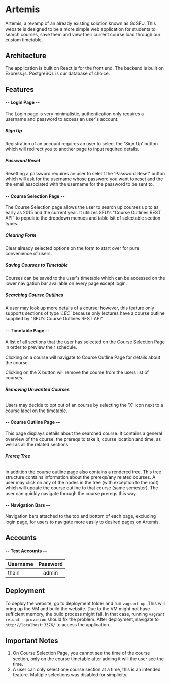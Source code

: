 # Artemis

Artemis, a revamp of an already existing solution known as GoSFU. This website is designed to be a more simple web application for students to search courses, 
save them and view their current course load through our custom timetable.

## Architecture

The application is built on React.js for the front end. The backend is built on Express.js. PostgreSQL is our database of choice.

## Features

#### -- Login Page --

The Login page is very minimalistic, authentication only requires a username and password to access an user's account.

##### **Sign Up**

Registration of an account requires an user to select the 'Sign Up' button which will redirect you to another page to input required details. 

##### **Password Reset**

Resetting a password requires an user to select the 'Password Reset' button which will ask for the username whose password you want to reset
and the the email associated with the username for the password to be sent to.

####  -- Course Selection Page --

The Course Selection page allows the user to search up courses up to as early as 2015 and the current year. It utilizes SFU's "Course Outlines REST API"
to populate the dropdown menues and table lsit of selectable section types. 

##### **Clearing Form** 

Clear already selected options on the form to start over for pure convenience of users.

##### **Saving Courses to Timetable**

Courses can be saved to the user's timetable which can be accessed on the lower navigation bar available on every page except login.

##### **Searching Course Outlines**

A user may look up more details of a course; however, this feature only supports sections of type *'LEC'* because only lectures have a course outline supplied
by "SFU's Course Outlines REST API"

####  -- Timetable Page -- 

A list of all sections that the user has selected on the Course Selection Page in order to preview their schedule.

Clicking on a course will navigate to Course Outline Page for details about the course.

Clicking on the X button will remove the course from the users list of courses.

###### **Removing Unwanted Courses**

Users may decide to opt out of an course by selecting the 'X' icon next to a course label on the timetable.

####  -- Course Outline Page -- 

This page displays details about the searched course. It contains a general overview of the course, the prereqs to take it, course location and time, 
as well as all the related sections.

###### **Prereq Tree**
In addition the course outline page also contains a rendered tree. This tree structure contains information about the prereqs/any related courses. A user may click on any of the
nodes in the tree (with exception to the root) which will update the course outline to that course (same semester). The user can quickly navigate through the course prereqs this way.

####  -- Navigation Bars -- 

Navigation bars attached to the top and bottom of each page, excluding login page, for users to navigate more easily to desired pages on Artemis.

## Accounts

####  -- Test Accounts --

| Username        | Password    |
| ------------- |:-------------:| 
| thain    | admin | 

## Deployment

To deploy the website, go to deployment folder and run `vagrant up`. This will bring up the VM and build the website. 
Due to the VM might not have sufficient memory, the build process might fail. In that case, running `vagrant reload --provision` should fix the problem.
After deployment, navigate to `http://localhost:3376/` to access the application.

## Important Notes

1. On Course Selection Page, you cannot see the time of the course section, only on the course timetable after adding it will the user see the time.
2. A user can only select one course section at a time, this is an intended feature. Multiple selections was disabled for simplicity.
